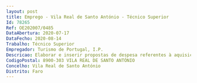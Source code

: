 ```yaml
--- 
layout: post
title: Emprego - Vila Real de Santo António - Técnico Superior
Id: 78265
Ref: OE202007/0485
DataAbertura: 2020-07-17
DataFecho: 2020-08-14
Trabalho: Técnico Superior
Empregador: Turismo de Portugal, I.P.
Descricao: Elaborar e inserir propostas de despesa referentes à aquisição de bens e serviços, assim como, acompanhar todos estes processos (autorização, aquisição e execução) Prestar apoio técnico na gestão administrativa, financeira e orçamental Controlar o circuito de documentação (registo, classificação e expedição) Analisar e implementar oportunidades de melhoria e eficiência, em termos de aprovisionamento Acompanhar a execução de contratos de bens e serviços, nomeadamente, análise de performance e garantia de cumprimento dos mesmos Efetuar a análise técnica e comercial de propostas de despesa e monitorização de fornecedores Proceder à confirmação, classificação dos documentos de despesa e efetuar os registos contabilísticos, respeitando as orientações técnicas e os princípios contabilísticos Proceder ao controlo das contas de terceiros (clientes fornecedores) Assegurar a faturação, cobrança e controlo das vendas de bens e serviços Produzir informação de gestão sobre a execução financeira e orçamental da Escola, analisando o cumprimento   incumprimentos dos objetivos definidos Produzir informação financeira (despesas e receita) referentes a candidaturas ao FSE Organizar, executar e manter atualizado o inventário de imobilizado e o arquivo referente a documentos financeiros, em articulação com os serviços do Turismo de Portugal, IP Promover e apoiar medidas de redução de despesa e controlar as margens de lucros nos serviços de exploração hoteleira Apoiar o processo de seleção de alunos, nomeadamente no processo de candidaturas e matrículas, assim como, prestar todo o apoio em atividades de gestão, organização dos mesmos Elaboração de mapas e gráficos, resultado de tratamento de dados internos, tendo como objetivo a elaboração de diversas estatísticas  Procedimentos concursais referentes à contratação de recursos humanos e procedimentos inerente a toda esta área (processamento salarial, avaliação, cadastros, etc) Realização de outras tarefas inerentes ao bom funcionamento das Escolas de Hotelaria e Turismo.
CodigoPostal: 8900-303 VILA REAL DE SANTO ANTÓNIO
Concelho: Vila Real de Santo António
Distrito: Faro
--- 
```


